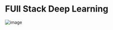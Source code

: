 # FUll Stack Deep Learning

![image](https://github.com/mohitmishra786/ML-and-DL/assets/71754779/01662406-16fd-48da-aa68-99406380a303)
